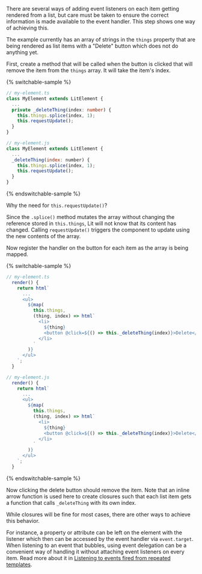 There are several ways of adding event listeners on each item getting rendered
from a list, but care must be taken to ensure the correct information is made
available to the event handler. This step shows one way of achieving this.

The example currently has an array of strings in the `things` property that are
being rendered as list items with a "Delete" button which does not do anything
yet.

First, create a method that will be called when the button is clicked that will
remove the item from the `things` array. It will take the item's index.

{% switchable-sample %}

```ts
// my-element.ts
class MyElement extends LitElement {
  ...
  private _deleteThing(index: number) {
    this.things.splice(index, 1);
    this.requestUpdate();
  }
}
```

```js
// my-element.js
class MyElement extends LitElement {
  ...
  _deleteThing(index: number) {
    this.things.splice(index, 1);
    this.requestUpdate();
  }
}
```

{% endswitchable-sample %}

<litdev-aside type="info">

Why the need for `this.requestUpdate()`?

Since the `.splice()` method mutates the array without changing the reference
stored in `this.things`, Lit will not know that its content has changed. Calling
`requestUpdate()` triggers the component to update using the new contents of the
array.

</litdev-aside>

Now register the handler on the button for each item as the array is being
mapped.

{% switchable-sample %}

```ts
// my-element.ts
  render() {
    return html`
      ...
      <ul>
        ${map(
          this.things,
          (thing, index) => html`
            <li>
              ${thing}
              <button @click=${() => this._deleteThing(index)}>Delete</button>
            </li>
          `
        )}
      </ul>
    `;
  }
```

```js
// my-element.js
  render() {
    return html`
      ...
      <ul>
        ${map(
          this.things,
          (thing, index) => html`
            <li>
              ${thing}
              <button @click=${() => this._deleteThing(index)}>Delete</button>
            </li>
          `
        )}
      </ul>
    `;
  }
```

{% endswitchable-sample %}

Now clicking the delete button should remove the item. Note that an inline arrow
function is used here to create closures such that each list item gets a
function that calls `_deleteThing` with its own index.

<litdev-aside class="info">

While closures will be fine for most cases, there are other ways to achieve this
behavior.

For instance, a property or attribute can be left on the element with the
listener which then can be accessed by the event handler via `event.target`.
When listening to an event that bubbles, using event delegation can be a
convenient way of handling it without attaching event listeners on every item.
Read more about it in [Listening to events fired from repeated
templates](/docs/components/events/#listening-to-events-fired-from-repeated-templates).

</litdev-aside>

